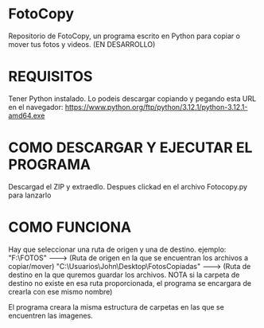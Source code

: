 # FotoCopy
Repositorio de FotoCopy, un programa escrito en Python para copiar o mover tus fotos y videos. (EN DESARROLLO)

# REQUISITOS

Tener Python instalado. Lo podeis descargar copiando y pegando esta URL en el navegador: https://www.python.org/ftp/python/3.12.1/python-3.12.1-amd64.exe

# COMO DESCARGAR Y EJECUTAR EL PROGRAMA

Descargad el ZIP y extraedlo. Despues clickad en el archivo Fotocopy.py para lanzarlo

# COMO FUNCIONA

Hay que seleccionar una ruta de origen y una de destino. ejemplo: 
"F:\FOTOS" ---> (Ruta de origen en la que se encuentran los archivos a copiar/mover) 
"C:\Usuarios\John\Desktop\FotosCopiadas" ---> (Ruta  de destino en la que quremos guardar los archivos. NOTA si la carpeta de destino no existe en esa ruta proporcionada, el programa se encargara de crearla con ese mismo nombre)

El programa creara la misma estructura de carpetas en las que se encuentren las imagenes.

